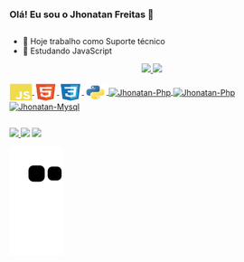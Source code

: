 ### Olá! Eu sou o Jhonatan Freitas 👋
##

- 🔭 Hoje trabalho como Suporte técnico
- 🌱 Estudando JavaScript

<div align="center">
  <a href="https://github.com/jhonatandfa">
  <img height="180em" src="https://github-readme-stats.vercel.app/api?username=jhonatandfa&show_icons=true&theme=dark&include_all_commits=true&count_private=true"/>
  <img height="180em" src="https://github-readme-stats.vercel.app/api/top-langs/?username=jhonatandfa&layout=compact&langs_count=7&theme=dark"/>
</div>
  
 <div style="display: inline_block"><br>
  <img align="center" alt="Jhonatan-Js" height="30" width="40" src="https://raw.githubusercontent.com/devicons/devicon/master/icons/javascript/javascript-plain.svg">
 <!-- <img align="center" alt="Rafa-React" height="30" width="40" src="https://raw.githubusercontent.com/devicons/devicon/master/icons/react/react-original.svg"> -->
  <img align="center" alt="Jhonatan-HTML" height="30" width="40" src="https://raw.githubusercontent.com/devicons/devicon/master/icons/html5/html5-original.svg">
  <img align="center" alt="Jhonatan-CSS" height="30" width="40" src="https://raw.githubusercontent.com/devicons/devicon/master/icons/css3/css3-original.svg">
  <img align="center" alt="Jhonatan-Python" height="30" width="40" src="https://raw.githubusercontent.com/devicons/devicon/master/icons/python/python-original.svg">
  <img align="center" alt="Jhonatan-Php" height="40" width="40" src="https://cdn.jsdelivr.net/gh/devicons/devicon/icons/php/php-plain.svg" />
  <img align="center" alt="Jhonatan-Php" height="30" width="30" src="https://cdn.jsdelivr.net/gh/devicons/devicon/icons/nodejs/nodejs-original.svg" />

  <img align="center" alt="Jhonatan-Mysql" height="30" width="30" src="https://cdn.jsdelivr.net/gh/devicons/devicon/icons/mysql/mysql-original.svg"  />

  <!--<img align="right" alt="Rafa-pic" height="150" style="border-radius:50px;"  src="https://media.discordapp.net/attachments/639956127056134178/890373478988013628/Publicacoes_Instagram_1_1.png?width=676&height=676"> -->
</div>
  
##
<div>
  <a href="https://twitter.com/jhonatandfa" target="_blank"><img src= "https://img.shields.io/badge/Twitter-1DA1F2?style=for-the-badge&logo=twitter&logoColor=white">
  <a href = "mailto:itjhonatan01@gmail.com"><img src="https://img.shields.io/badge/-Gmail-%23333?style=for-the-badge&logo=gmail&logoColor=white" target="_blank"></a>
  <a href="https://www.linkedin.com/in/jhonatan-freitas/" target="_blank"><img src="https://img.shields.io/badge/-LinkedIn-%230077B5?style=for-the-badge&logo=linkedin&logoColor=white" target="_blank"></a> 
 
  ![Snake animation](https://github.com/rafaballerini/rafaballerini/blob/output/github-contribution-grid-snake.svg)
 
</div>

<!--
**jhonatandfa/jhonatandfa** is a ✨ _special_ ✨ repository because its `README.md` (this file) appears on your GitHub profile.

Here are some ideas to get you started:
- 😄 Pronouns: ele/dele
- ⚡ Fun fact: ...
- 👯 I’m looking to collaborate on ...
- 🤔 I’m looking for help with ...
- 💬 Ask me about ...
- 📫 Contate-me no email: itjhonatan01@gmail.com
-->
